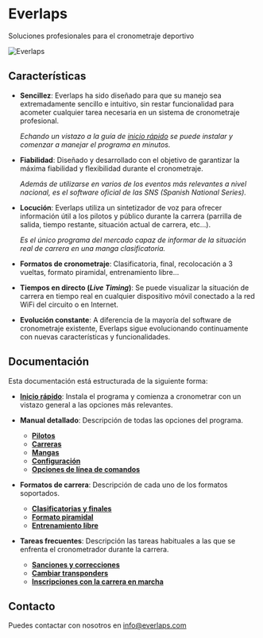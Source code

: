 
<div class="bs-docs-header" id="content">
	<div class="container">
		<h1>Everlaps</h1>
		<p>Soluciones profesionales para el cronometraje deportivo</p>
	</div>
</div>

![Everlaps](../img/heats.png)

## Características

- **Sencillez**: Everlaps ha sido diseñado para que su manejo sea extremadamente sencillo e intuitivo, sin restar funcionalidad para acometer cualquier tarea necesaria en un sistema de cronometraje profesional.

	*Echando un vistazo a la guía de [inicio rápido](quick-start/index.html) se puede instalar y comenzar a manejar el programa en minutos.*

- **Fiabilidad**: Diseñado y desarrollado con el objetivo de garantizar la máxima fiabilidad y flexibilidad durante el cronometraje.

	*Además de utilizarse en varios de los eventos más relevantes a nivel nacional, es el software oficial de las SNS (Spanish National Series).*

- **Locución**: Everlaps utiliza un sintetizador de voz para ofrecer información útil a los pilotos y público durante la carrera (parrilla de salida, tiempo restante, situación actual de carrera, etc...).
 
	*Es el único programa del mercado capaz de informar de la situación real de carrera en una manga clasificatoria.*
 
- **Formatos de cronometraje**: Clasificatoria, final, recolocación a 3 vueltas, formato piramidal, entrenamiento libre...

- **Tiempos en directo (*Live Timing*)**: Se puede visualizar la situación de carrera en tiempo real en cualquier dispositivo móvil conectado a la red WiFi del circuito o en Internet. 

- **Evolución constante**: A diferencia de la mayoría del software de cronometraje existente, Everlaps sigue evolucionando continuamente con nuevas características y funcionalidades.

## Documentación

Esta documentación está estructurada de la siguiente forma:

- [**Inicio rápido**](quick-start/index.html): Instala el programa y comienza a cronometrar con un vistazo general a las opciones más relevantes.

- **Manual detallado**: Descripción de todas las opciones del programa.
	- [**Pilotos**](user-guide/drivers/index.html)
	- [**Carreras**](user-guide/races/index.html)
	- [**Mangas**](user-guide/heats/index.html)
	- [**Configuración**](user-guide/config/index.html)
	- [**Opciones de línea de comandos**](user-guide/commands/index.html)

- **Formatos de carrera**: Descripción de cada uno de los formatos soportados.
 
	- [**Clasificatorias y finales**](race-formats/qualify-finals/index.html)
	- [**Formato piramidal**](race-formats/christmas-tree/index.html)
	- [**Entrenamiento libre**](race-formats/free-practice/index.html)

- **Tareas frecuentes**: Descripción las tareas habituales a las que se enfrenta el cronometrador durante la carrera.
	- [**Sanciones y correcciones**](common-tasks/punishments-corrections/index.html)
	- [**Cambiar transponders**](common-tasks/change-transponders/index.html)
	- [**Inscripciones con la carrera en marcha**](common-tasks/late-entries/index.html)

## Contacto

Puedes contactar con nosotros en [info@everlaps.com](mailto:info@everlaps.com)

